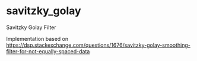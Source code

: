 # savitzky_golay

Savitzky Golay Filter

Implementation based on https://dsp.stackexchange.com/questions/1676/savitzky-golay-smoothing-filter-for-not-equally-spaced-data

